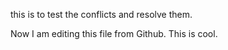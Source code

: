 this is to test the conflicts and resolve them.

Now I am editing this file from Github. This is cool.
